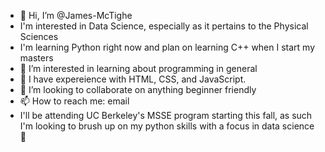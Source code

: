 - 👋 Hi, I’m @James-McTighe
- I'm interested in Data Science, especially as it pertains to the Physical Sciences
- I'm learning Python right now and plan on learning C++ when I start my masters
- 👀 I’m interested in learning about programming in general
- 🌱 I have expereience with HTML, CSS, and JavaScript.
- 💞️ I’m looking to collaborate on anything beginner friendly
- 📫 How to reach me: email
- I'll be attending UC Berkeley's MSSE program starting this fall, as such I'm looking to brush up on my python skills with a focus in data science 💪

<!---
James-McTighe/James-McTighe is a ✨ special ✨ repository because its `README.md` (this file) appears on your GitHub profile.
You can click the Preview link to take a look at your changes.
--->
